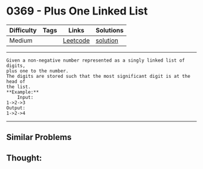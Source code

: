 # 0369 - Plus One Linked List

Difficulty  | Tags | Links | Solutions
----------- | ---- | ----- | -----
Medium |  | [Leetcode](https://leetcode.com/problems/plus-one-linked-list) | [solution](https://leetcode.com/problems/plus-one-linked-list/solution/)


-----------

```
Given a non-negative number represented as a singly linked list of digits,
plus one to the number.
The digits are stored such that the most significant digit is at the head of
the list.
**Example:**
    Input:
1->2->3
Output:
1->2->4
```

-----------


## Similar Problems




## Thought:
